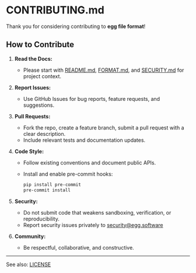 # CONTRIBUTING.md

Thank you for considering contributing to **egg file format**!

## How to Contribute

1. **Read the Docs:**
   - Please start with [README.md](README.md), [FORMAT.md](FORMAT.md), and [SECURITY.md](SECURITY.md) for project context.

2. **Report Issues:**
   - Use GitHub Issues for bug reports, feature requests, and suggestions.

3. **Pull Requests:**
   - Fork the repo, create a feature branch, submit a pull request with a clear description.
   - Include relevant tests and documentation updates.

4. **Code Style:**
   - Follow existing conventions and document public APIs.
   - Install and enable pre-commit hooks:

     ```bash
     pip install pre-commit
     pre-commit install
     ```

5. **Security:**
   - Do not submit code that weakens sandboxing, verification, or reproducibility.
   - Report security issues privately to security@egg.software

6. **Community:**
   - Be respectful, collaborative, and constructive.

---

See also: [LICENSE](LICENSE)

